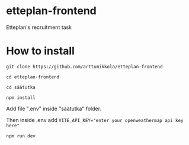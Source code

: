 # etteplan-frontend
Etteplan's recruitment task

# How to install

`git clone https://github.com/arttumikkola/etteplan-frontend`

`cd etteplan-frontend`

`cd säätutka`

`npm install`

Add file ".env" inside "säätutka" folder.

Then inside .env add `VITE_API_KEY="enter your openweathermap api key here"`

`npm run dev`
